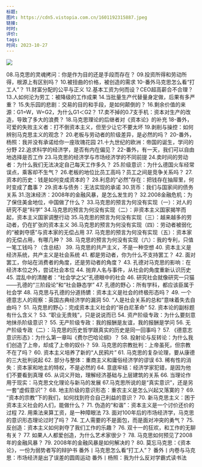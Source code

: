 ```yaml
---
标题: 
图片: https://cdn5.vistopia.com.cn/1601192315887.jpeg
链接: 
时时: 
评价: 
tags: 
时间: 2023-10-27
---
```

![](Pasted%20image%2020231027125324.png)

08.马克思的灵魂拷问：你是作为目的还是手段而存在？
09.投资所得和劳动所得，根源上有区别吗？
10.被扭曲的价格，被创造的需求
10-番外马克思怎么看“打工人”？
11.财富分配的公平与正义
12.基本工资为何而设？CEO超高薪合不合理？
13.人如何沦为劳工：被降级的工作成果
14.当批量生产代替量身定做，后果有多严重？
15.失乐园的悲剧：交易的目的和手段，是如何颠倒的？
16.剩余价值的来源：G1=W，W=G2，为什么G1＜G2？
17.卖不掉的0.7支手机：资本对生产的改造，导致了多大的浪费？
18.马克思理论的后继者对《资本论》的补充
18-番外，可爱的失败主义者：打不倒资本主义，但至少让它不要太坏
19.剥削与操控：如何辨别马克思主义的观念？
20.老板与劳动者的阶级差异，是必然的吗？
20-番外，杨照：我并没有承诺给你一座玫瑰花园
21.十九世纪的欧洲：帝国的诞生，学问的分野
22.追求科学的经济学，是否有内在偏见？
22-番外，有一天，我们可以自由地选择是否工作
23.马克思的经济学与市场经济学的不同前提
24.卖时间的劳动者：为什么我们无法决定自己每天工作多久？
25.阶级意识：为什么德国火车经常误点，乘客却不生气？
26.老板的地位比员工高吗？员工之间是竞争关系吗？
27.资本的历史：钱是如何变成资本的？
28.利息的“必然”存在：把钱存在抽屉里，何时变成了蠢事？
29.资本与债务：无法实现的承诺
30.货币：我们与国家间的债务关系
31.泡沫经济：2008年的金融风暴，是怎么发生的？
32.2008金融危机：为了保住美金地位，中国做了什么？
33.马克思的预言为何没有实现（一）：对人的研究不是“科学”
34.马克思的预言为何没有实现（二）：非资本主义国家揭竿而起，资本主义国家调整行动
35.马克思的预言为何没有实现（三）：越来越多的劳动者，仍在扩张的资本主义
36.马克思的预言为何没有实现（四）：劳动者被弱化的“被剥夺感”与资本家的无偿占用
37. 马克思的预言为何没有实现（五）：资本家的无偿占用，有哪几种？
38. 马克思的预言为何没有实现（六）：我的专利，只值一笔工钱吗？（含总结）
39. 马克思的共产主义，不是一种空想
40. 资本主义是经济系统，共产主义是社会系统
41. 都是劳动者，你为什么不支持罢工？
42. 面对罢工，你站在消费者的角度，还是劳动者的角度？
43. 孔德对马克思的影响：在经济本位之外，尝试社会本位
44. 抛弃人名与事件，从社会的角度重新认识历史
45. 混乱中的清醒者：“社会学之父”孔德眼中的社会
46. 研究社会就像研究一只猫——孔德的“三阶段论”和“社会静态学”
47. 孔德的野心：所有学科，都应该臣属于社会学
48. 马克思与孔德的分道扬镳：资本主义是社会的终极形态吗？
49. 一个德意志人的观察：英国古典经济学的漏洞
50. “人是社会关系的总和”意味着失去自由吗？
51. 马克思的野心：完成资本主义社会的“哥白尼革命”
52. 资本论的副标题有什么含义？
53. “职业无贵贱”，只是说说而已
54. 资产阶级专政：为什么要刻意地抹杀阶级意识？
55. 无产阶级专政：我的报酬是友谊，我的报酬是学问
56. 无产阶级专政（二）：马克思的历史哲学跟真实的历史是同一回事吗？
57. 《德意志意识形态》：为什么第一章叫《费尔巴哈论纲》？
58. 投射论与反转论：为什么我们创造了上帝，却成了上帝的奴仆？
59. 马克思的宗教批判：上帝虽死，但宗教不在了吗？
60. 资本主义培养了新的“人民鸦片”
61. 马克思的复杂论理，要从康德的三大批判说起
62. 部分与整体：重商主义和庸俗经济学的谬误
63. 稀有性的消失：资本家和地主的特权，不是必然的
64. 意底牢结：经济学家犯错，是因为他们不要看到真理
65. 从词义开始，理解经济基础与上层建筑的关系
66. 当理论作用于现实：马克思文化理论与新马的发展
67.马克思所说的是“真实意识”，还是另一套“虚假意识”？
68. 地主阶级的意识形态：重农主义是怎么兴起又落寞的？
69. “资本的宗教”下的我们，如何找到符合自己利益的意识？
70. 新马克思主义：困于资本主义社会的人们，能做什么？
71. 伪造的“和谐”：资本主义是一个讨价还价的过程
72. 用乘法来算工资，是一种障眼法
73. 面对100年后的市场经济学，马克思的意识形态理论过时了吗？
74. 工人需要的不是面包，而是面对冲突的勇气？
75. 反创造：资本主义如何剥夺了我们工作的乐趣？
76. 双十一的狂欢，和工作的无聊有关？
77. 如果人人都爱创造，为什么艺术家很少？
78. 马克思如何预见了2008年的金融风暴？
79. 2008年的金融风暴是如何解决的？
80. 莫忘马克思：《资本论》，一份为弱势者写的辩护书
番外丨马克思怎么看“打工人”？
番外丨内卷与马克思：市场经济是出了误差的圆周运动
番外丨杨照：我为什么反对学霸式读书法